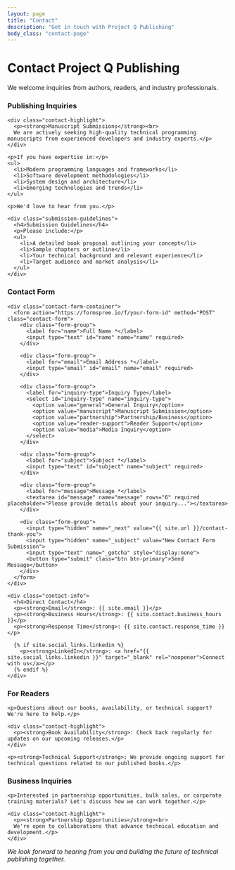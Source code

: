 ```yaml
---
layout: page
title: "Contact"
description: "Get in touch with Project Q Publishing"
body_class: "contact-page"
---
```


<div class="page-header">
  <h1>Contact Project Q Publishing</h1>
  <p class="page-description">We welcome inquiries from authors, readers, and industry professionals.</p>
</div>

<div class="contact-grid">
  <div class="contact-section publishing-inquiries">
    <h3>Publishing Inquiries</h3>
    
    <div class="contact-highlight">
      <p><strong>Manuscript Submissions</strong><br>
      We are actively seeking high-quality technical programming manuscripts from experienced developers and industry experts.</p>
    </div>
    
    <p>If you have expertise in:</p>
    <ul>
      <li>Modern programming languages and frameworks</li>
      <li>Software development methodologies</li>
      <li>System design and architecture</li>
      <li>Emerging technologies and trends</li>
    </ul>
    
    <p>We'd love to hear from you.</p>
    
    <div class="submission-guidelines">
      <h4>Submission Guidelines</h4>
      <p>Please include:</p>
      <ul>
        <li>A detailed book proposal outlining your concept</li>
        <li>Sample chapters or outline</li>
        <li>Your technical background and relevant experience</li>
        <li>Target audience and market analysis</li>
      </ul>
    </div>
  </div>

  <div class="contact-section general-contact">
    <h3>Contact Form</h3>
    
    <div class="contact-form-container">
      <form action="https://formspree.io/f/your-form-id" method="POST" class="contact-form">
        <div class="form-group">
          <label for="name">Full Name *</label>
          <input type="text" id="name" name="name" required>
        </div>
        
        <div class="form-group">
          <label for="email">Email Address *</label>
          <input type="email" id="email" name="email" required>
        </div>
        
        <div class="form-group">
          <label for="inquiry-type">Inquiry Type</label>
          <select id="inquiry-type" name="inquiry-type">
            <option value="general">General Inquiry</option>
            <option value="manuscript">Manuscript Submission</option>
            <option value="partnership">Partnership/Business</option>
            <option value="reader-support">Reader Support</option>
            <option value="media">Media Inquiry</option>
          </select>
        </div>
        
        <div class="form-group">
          <label for="subject">Subject *</label>
          <input type="text" id="subject" name="subject" required>
        </div>
        
        <div class="form-group">
          <label for="message">Message *</label>
          <textarea id="message" name="message" rows="6" required placeholder="Please provide details about your inquiry..."></textarea>
        </div>
        
        <div class="form-group">
          <input type="hidden" name="_next" value="{{ site.url }}/contact-thank-you">
          <input type="hidden" name="_subject" value="New Contact Form Submission">
          <input type="text" name="_gotcha" style="display:none">
          <button type="submit" class="btn btn-primary">Send Message</button>
        </div>
      </form>
    </div>
    
    <div class="contact-info">
      <h4>Direct Contact</h4>
      <p><strong>Email</strong>: {{ site.email }}</p>
      <p><strong>Business Hours</strong>: {{ site.contact.business_hours }}</p>
      <p><strong>Response Time</strong>: {{ site.contact.response_time }}</p>
      
      {% if site.social_links.linkedin %}
        <p><strong>LinkedIn</strong>: <a href="{{ site.social_links.linkedin }}" target="_blank" rel="noopener">Connect with us</a></p>
      {% endif %}
    </div>
  </div>
</div>

<div class="contact-grid">
  <div class="contact-section readers">
    <h3>For Readers</h3>
    
    <p>Questions about our books, availability, or technical support? We're here to help.</p>
    
    <div class="contact-highlight">
      <p><strong>Book Availability</strong>: Check back regularly for updates on our upcoming releases.</p>
    </div>
    
    <p><strong>Technical Support</strong>: We provide ongoing support for technical questions related to our published books.</p>
  </div>

  <div class="contact-section business">
    <h3>Business Inquiries</h3>
    
    <p>Interested in partnership opportunities, bulk sales, or corporate training materials? Let's discuss how we can work together.</p>
    
    <div class="contact-highlight">
      <p><strong>Partnership Opportunities</strong><br>
      We're open to collaborations that advance technical education and development.</p>
    </div>
  </div>
</div>

<div class="page-footer">
  <em>We look forward to hearing from you and building the future of technical publishing together.</em>
</div>